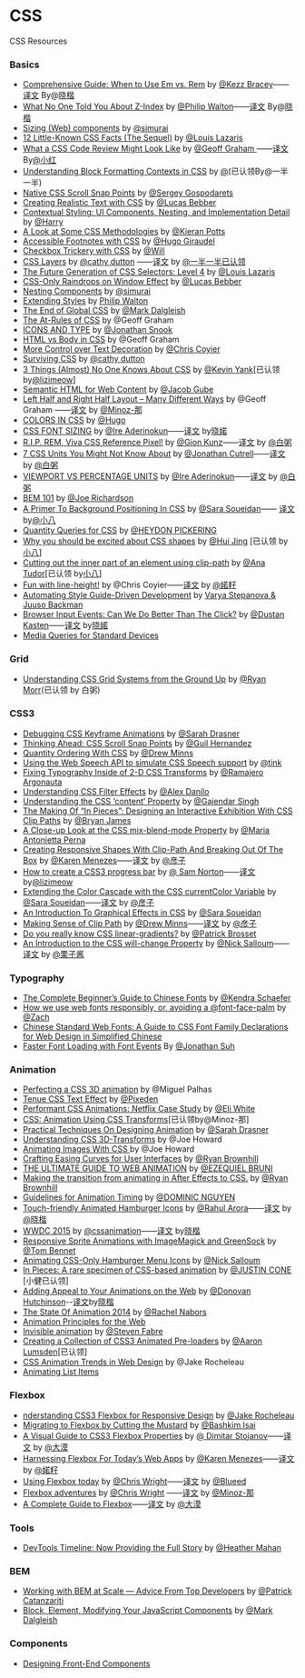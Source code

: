 # CSS
CSS  Resources

### Basics

- [Comprehensive Guide: When to Use Em vs. Rem](http://webdesign.tutsplus.com/tutorials/comprehensive-guide-when-to-use-em-vs-rem--cms-23984) by [@Kezz Bracey](http://tutsplus.com/authors/kezz-bracey)——[译文](http://www.w3cplus.com/css/when-to-use-em-vs-rem.html) By@[晓楷](http://helkyle.com)
- [What No One Told You About Z-Index](http://philipwalton.com/articles/what-no-one-told-you-about-z-index/)  by [@Philip Walton](http://philipwalton.com/)——[译文](http://www.w3cplus.com/css/what-no-one-told-you-about-z-index.html) By@[晓楷](http://helkyle.com)
- [Sizing (Web) components](https://medium.com/@simurai/sizing-web-components-8f433689736f) by [@simurai](https://medium.com/@simurai)
- [12 Little-Known CSS Facts (The Sequel)](http://www.sitepoint.com/12-little-known-css-facts-the-sequel/) by [@Louis Lazaris](http://www.sitepoint.com/author/louis-lazaris1/)
- [What a CSS Code Review Might Look Like](https://css-tricks.com/what-a-css-code-review-might-look-like/) by [@Geoff Graham ](https://css-tricks.com/author/geoffreygrahamgmail-com/)——[译文](http://www.w3cplus.com/css/what-a-css-code-review-might-look-like.html) By[@小红](http://weibo.com/u/3788884187)
- [Understanding Block Formatting Contexts in CSS](http://www.sitepoint.com/understanding-block-formatting-contexts-in-css/) by [@](http://www.sitepoint.com/author/rkumar/)(已认领By@一半一半)
- [Native CSS Scroll Snap Points](http://blog.gospodarets.com/css-scroll-snap/) by [@Sergey Gospodarets](http://blog.gospodarets.com/)
- [Creating Realistic Text with CSS](http://blogs.adobe.com/dreamweaver/2015/06/creating-realistic-text-with-css.html) by [@Lucas Bebber](http://blogs.adobe.com/dreamweaver/author/lucas-bebber)
- [Contextual Styling: UI Components, Nesting, and Implementation Detail](http://csswizardry.com/2015/06/contextual-styling-ui-components-nesting-and-implementation-detail/) by [@Harry](http://twitter.com/csswizardry)
- [A Look at Some CSS Methodologies](http://sixrevisions.com/css/css-methodologies/) by [@Kieran Potts](http://www.kieranpotts.com/)
- [Accessible Footnotes with CSS](http://www.sitepoint.com/accessible-footnotes-css/) by [@Hugo Giraudel](http://www.sitepoint.com/author/hgiraudel/)
- [Checkbox Trickery with CSS](http://codersblock.com/blog/checkbox-trickery-with-css/) by [@Will](https://twitter.com/lonekorean)
- [CSS Layers](https://medium.com/@cathy_dutton/css-layers-afff4ae66649) by [@cathy dutton](https://medium.com/@cathy_dutton) ——[译文](http://www.w3cplus.com/css/css-layers.html) by [@一半一半已认领](https://github.com/heweixiao)
- [The Future Generation of CSS Selectors: Level 4](http://www.sitepoint.com/future-generation-css-selectors-level-4/) by [@Louis Lazaris](http://www.sitepoint.com/author/louis-lazaris1/)
- [CSS-Only Raindrops on Window Effect](http://blogs.adobe.com/dreamweaver/2015/06/css-only-raindrops-on-window-effect.html) by [@Lucas Bebber](http://blogs.adobe.com/dreamweaver/author/lucas-bebber)
- [Nesting Components](http://simurai.com/blog/2015/05/11/nesting-components/) by [@simurai](https://twitter.com/simurai)
- [Extending Styles](http://philipwalton.com/articles/extending-styles/) by [Philip Walton](http://philipwalton.com/)
- [The End of Global CSS](https://medium.com/seek-ui-engineering/the-end-of-global-css-90d2a4a06284) by [@Mark Dalgleish](https://medium.com/@markdalgleish)
- [The At-Rules of CSS](https://css-tricks.com/the-at-rules-of-css/) by @Geoff Graham
- [ICONS AND TYPE](http://snook.ca/archives/html_and_css/icons-and-type) by [@Jonathan Snook](http://snook.ca/)
- [HTML vs Body in CSS](https://css-tricks.com/html-vs-body-in-css/) by @Geoff Graham
- [More Control over Text Decoration](https://css-tricks.com/more-control-over-text-decoration/) by [@Chris Coyier](https://css-tricks.com)
- [Surviving CSS](https://medium.com/@cathy_dutton/surviving-css-be306ef3de6d) by [@cathy dutton](https://medium.com/@cathy_dutton)
- [3 Things (Almost) No One Knows About CSS](http://www.sitepoint.com/3-things-almost-one-knows-css/)  by [@Kevin Yank](http://www.sitepoint.com/author/kevin-yank/)[已认领 by[@lizimeow](https://github.com/lizimeow)]
- [Semantic HTML for Web Content](http://sixrevisions.com/html/semantic-html-web-content/) by [@Jacob Gube](http://twitter.com/sixrevisions)
- [Left Half and Right Half Layout – Many Different Ways](https://css-tricks.com/left-and-right/) by @Geoff Graham ——[译文](http://www.w3cplus.com/css/left-and-right.html)  by [@Minoz-那](http://www.w3cplus.com/blogs/Minoz)
- [COLORS IN CSS](http://hugogiraudel.com/2012/11/27/css-colors/) by [@Hugo](http://hugogiraudel.com/)
- [CSS FONT SIZING](http://bitsofco.de/2015/css-font-sizing/) by [@Ire Aderinokun](http://www.ireaderinokun.com/)——[译文](http://www.w3cplus.com/css/css-font-sizing.html) by[晓婼](http://weibo.com/3315650703/)
- [R.I.P. REM, Viva CSS Reference Pixel!](https://mindtheshift.wordpress.com/2015/04/02/r-i-p-rem-viva-css-reference-pixel/) by [@Gion Kunz](https://mindtheshift.wordpress.com/about/)——[译文](http://www.w3cplus.com/css/r-i-p-rem-viva-css-reference-pixel.html) by [@白粥](https://github.com/baizhou)
- [7 CSS Units You Might Not Know About](http://webdesign.tutsplus.com/articles/7-css-units-you-might-not-know-about--cms-22573) by [@Jonathan Cutrell](http://tutsplus.com/authors/jonathan-cutrell)——[译文](http://www.w3cplus.com/css/7-css-units-you-might-not-know-about.html) by [@白粥](https://github.com/baizhou)
- [VIEWPORT VS PERCENTAGE UNITS](http://bitsofco.de/2015/viewport-vs-percentage-units/) by [@Ire Aderinokun](http://www.ireaderinokun.com/)——[译文](http://www.w3cplus.com/css/viewport-vs-percentage-units.html) by [@白粥](https://github.com/baizhou)
- [BEM 101](https://css-tricks.com/bem-101/) by [@Joe Richardson](http://lifes.gd/)
- [A Primer To Background Positioning In CSS](http://blogs.adobe.com/dreamweaver/2015/03/a-primer-to-background-positioning-in-css.html#.VRfqFZOUfmx) by [@Sara Soueidan](http://blogs.adobe.com/dreamweaver/author/sara-soueidan)—— [译文](http://www.w3cplus.com/css/a-primer-to-background-positioning-in-css.html) by[@小八](https://github.com/tianzhipeng-git)
- [Quantity Queries for CSS](http://alistapart.com/article/quantity-queries-for-css) by [@HEYDON PICKERING](http://alistapart.com/author/heydonworks)
- [Why you should be excited about CSS shapes](http://www.chenhuijing.com/blog/why-you-should-be-excited-about-css-shapes/) by [@Hui Jing](https://github.com/huijing) [已认领 by[小八](https://github.com/tianzhipeng-git)]
- [Cutting out the inner part of an element using clip-path](https://css-tricks.com/cutting-inner-part-element-using-clip-path/) by [@Ana Tudor](https://twitter.com/thebabydino)[已认领 by[小八](https://github.com/tianzhipeng-git)]
- [Fun with line-height!](https://css-tricks.com/fun-line-height/) by @Chris Coyier——[译文](http://www.w3cplus.com/css/fun-line-height.html) by [@婼籽](http://weibo.com/3315650703/)
- [Automating Style Guide-Driven Development](http://www.smashingmagazine.com/2015/03/05/automating-style-guide-driven-development/) by [Varya Stepanova & Juuso Backman](http://www.smashingmagazine.com/author/varyastepanovajuusobackman/)
- [Browser Input Events: Can We Do Better Than The Click?](http://www.smashingmagazine.com/2015/03/20/better-browser-input-events/) by [@Dustan Kasten](http://www.smashingmagazine.com/author/dustankasten/)——[译文](http://www.w3cplus.com/css3/better-browser-input-events.html) by[晓婼](http://weibo.com/3315650703/)
- [Media Queries for Standard Devices](https://css-tricks.com/snippets/css/media-queries-for-standard-devices/)

### Grid

- [Understanding CSS Grid Systems from the Ground Up](http://www.sitepoint.com/understanding-css-grid-systems/) by [@Ryan Morr](http://www.sitepoint.com/author/rmorr/)(已认领 by 白粥)


### CSS3

- [Debugging CSS Keyframe Animations](https://css-tricks.com/debugging-css-keyframe-animations/) by [@Sarah Drasner](https://css-tricks.com/author/sdrasner/)
- [Thinking Ahead: CSS Scroll Snap Points](http://blog.teamtreehouse.com/css-scroll-snap-points) by [@Guil Hernandez](http://blog.teamtreehouse.com/author/guillermohernandez)
- [Quantity Ordering With CSS](http://www.smashingmagazine.com/2015/07/14/quantity-ordering-with-css/) by [@Drew Minns](http://www.smashingmagazine.com/author/drewminns/)
- [Using the Web Speech API to simulate CSS Speech support](http://tink.uk/using-the-web-speech-api-to-simulate-css-speech-support/) by [@tink](https://twitter.com/LeonieWatson)
- [Fixing Typography Inside of 2-D CSS Transforms](http://www.useragentman.com/blog/2014/05/04/fixing-typography-inside-of-2-d-css-transforms/) by [@Ramajero Argonauta](http://ksesocss.blogspot.com/)
- [Understanding CSS Filter Effects](http://www.html5rocks.com/en/tutorials/filters/understanding-css/) by [@Alex Danilo](http://www.html5rocks.com/profiles/#alexdanilo)
- [Understanding the CSS ‘content’ Property](http://www.sitepoint.com/understanding-css-content-property/) by [@Gajendar Singh](http://www.sitepoint.com/author/gsingh/)
- [The Making Of “In Pieces”: Designing an Interactive Exhibition With CSS Clip Paths](http://www.smashingmagazine.com/2015/06/02/the-making-of-in-pieces/) by [@Bryan James](http://www.smashingmagazine.com/author/bryanjames/)
- [A Close-up Look at the CSS mix-blend-mode Property](http://www.sitepoint.com/close-up-css-mix-blend-mode-property/) by [@Maria Antonietta Perna](http://www.sitepoint.com/author/mperna/)
- [Creating Responsive Shapes With Clip-Path And Breaking Out Of The Box](http://www.smashingmagazine.com/2015/05/11/creating-responsive-shapes-with-clip-path/) by [@Karen Menezes](http://www.smashingmagazine.com/author/karenmenezes/)——[译文](http://www.w3cplus.com/css3/creating-responsive-shapes-with-clip-path.html) by [@彦子](http://weibo.com/793617505sy)
- [How to create a CSS3 progress bar](http://www.developerdrive.com/2015/05/how-to-create-a-css3-progress-bar/) by [@ Sam Norton](http://www.developerdrive.com/author/Sam-Norton)——[译文](http://www.w3cplus.com/css3/how-to-create-a-css3-progress-bar.html) by[@lizimeow](https://github.com/lizimeow)
- [Extending the Color Cascade with the CSS currentColor Variable](http://blogs.adobe.com/dreamweaver/2015/02/extending-the-color-cascade-with-the-css-currentcolor-variable.html) by [@Sara Soueidan](http://blogs.adobe.com/dreamweaver/author/sara-soueidan)——[译文](http://www.w3cplus.com/css3/extending-the-color-cascade-with-the-css-currentcolor-variable.html)  by [@彦子](http://weibo.com/793617505sy)
- [An Introduction To Graphical Effects in CSS](http://blogs.adobe.com/dreamweaver/2015/04/an-introduction-to-graphical-effects-in-css.html) by [@Sara Soueidan](http://blogs.adobe.com/dreamweaver/author/sara-soueidan)
- [Making Sense of Clip Path](https://medium.com/@drewisthe/using-making-sense-of-clip-path-cf651676438c) by [@Drew Minns](https://medium.com/@drewisthe)——[译文](http://www.w3cplus.com/css3/using-making-sense-of-clip-path.html) by [@彦子](http://weibo.com/793617505sy)
- [Do you really know CSS linear-gradients?](https://medium.com/@patrickbrosset/do-you-really-understand-css-linear-gradients-631d9a895caf) by [@Patrick Brosset](https://medium.com/@patrickbrosset)
- [An Introduction to the CSS will-change Property](http://www.sitepoint.com/introduction-css-will-change-property/) by [@Nick Salloum](http://www.sitepoint.com/author/nsalloum/)——[译文](http://www.w3cplus.com/css3/introduction-css-will-change-property.html) by [@栗子酱](http://weibo.com/u/2269025244)

### Typography

- [The Complete Beginner’s Guide to Chinese Fonts](http://webdesign.tutsplus.com/articles/the-complete-beginners-guide-to-chinese-fonts--cms-23444) by [@Kendra Schaefer](http://tutsplus.com/authors/kendra-schaefer)
- [How we use web fonts responsibly, or, avoiding a @font-face-palm](http://www.filamentgroup.com/lab/font-loading.html) by [@Zach](http://www.filamentgroup.com/about/#zach-leatherman)
- [Chinese Standard Web Fonts: A Guide to CSS Font Family Declarations for Web Design in Simplified Chinese](http://www.kendraschaefer.com/2012/06/chinese-standard-web-fonts-the-ultimate-guide-to-css-font-family-declarations-for-web-design-in-simplified-chinese/)
- [Faster Font Loading with Font Events](https://jonsuh.com/blog/font-loading-with-font-events/) By [@Jonathan Suh](https://jonsuh.com/blog/font-loading-with-font-events/)

### Animation

- [Perfecting a CSS 3D animation](https://subvisual.co/blog/posts/62-perfecting-a-css-3d-animation) by @Miguel Palhas
- [Tenue CSS Text Effect](http://themes-pixeden.com/playground/text/tenue/) by [@Pixeden](http://pixeden.com/)
- [Performant CSS Animations: Netflix Case Study](http://eng.wealthfront.com/2015/06/implementing-netflix-redesign.html) by [@Eli White](http://www.blogger.com/profile/11365234386587404375)
- [CSS: Animation Using CSS Transforms](http://www.the-art-of-web.com/css/css-animation/)[已认领by@Minoz-那]
- [Practical Techniques On Designing Animation](http://www.smashingmagazine.com/2015/06/08/practical-techniques-on-designing-animation/) by [@Sarah Drasner](http://www.smashingmagazine.com/author/sarahdrasner/)
- [Understanding CSS 3D-Transforms](http://pencilscoop.com/2014/04/understanding-css-3d-transforms) by @Joe Howard
- [Animating Images With CSS ](http://pencilscoop.com/2014/04/animating-images-with-css-keyframes) by @Joe Howard
- [Crafting Easing Curves for User Interfaces](https://medium.com/@ryan_brownhill/crafting-easing-curves-for-user-interfaces-34f39e1b4a43) by [@Ryan Brownhill](https://medium.com/@ryan_brownhill)
- [THE ULTIMATE GUIDE TO WEB ANIMATION](http://www.webdesignerdepot.com/2015/05/the-ultimate-guide-to-web-animation/) by [@EZEQUIEL BRUNI](http://www.webdesignerdepot.com/author/Ezequiel-Bruni)
- [Making the transition from animating in After Effects to CSS.](https://medium.com/@ryan_brownhill/after-effects-to-css-79225c1d767e) by [@Ryan Brownhill](https://medium.com/@ryan_brownhill)
- [Guidelines for Animation Timing](http://blog.percolatestudio.com/design/animation-timing-guidelines/) by [@DOMINIC NGUYEN](http://blog.percolatestudio.com/author/dom/)
- [Touch-friendly Animated Hamburger Icons](http://w3bits.com/animated-hamburger-icons/) by [@Rahul Arora](http://twitter.com/w3bits)——[译文](http://www.w3cplus.com/css3/animated-hamburger-icons.html) by [@晓楷](http://helkyle.com)
- [WWDC 2015](https://cssanimation.rocks/wwdc15/) by [@cssanimation](https://twitter.com/cssanimation)——[译文](http://www.w3cplus.com/css3/wwdc15.html) by[晓楷](http://helkyle.com)
- [Responsive Sprite Animations with ImageMagick and GreenSock](http://www.sitepoint.com/responsive-sprite-animations-imagemagick-greensock/) by [@Tom Bennet](http://www.sitepoint.com/author/tbennet/)
- [Animating CSS-Only Hamburger Menu Icons](http://speckyboy.com/2015/04/02/animating-css-only-hamburger-menu-icons/) by [@Nick Salloum](http://speckyboy.com/author/nick-salloum/)
- [In Pieces: A rare specimen of CSS-based animation](http://motionographer.com/2015/03/19/in-pieces-a-rare-specimen-of-css-based-animation/) by [@JUSTIN CONE](http://justincone.com/) [小健已认领]
- [Adding Appeal to Your Animations on the Web](http://webdesign.tutsplus.com/tutorials/adding-appeal-to-your-animations-on-the-web--cms-23649) by [@Donovan Hutchinson](http://tutsplus.com/authors/donovan-hutchinson)--[译文](http://www.w3cplus.com/css3/adding-appeal-to-your-animations-on-the-web.html)by[晓楷](http://helkyle.com)
- [The State Of Animation 2014](http://www.smashingmagazine.com/2014/11/18/the-state-of-animation-2014/) by [@Rachel Nabors](http://www.smashingmagazine.com/author/rachelnabors/)
- [Animation Principles for the Web](https://cssanimation.rocks/principles/)
- [Invisible animation](https://medium.com/@stevenfabre/invisible-animation-ffa27d0b77e5) by [@Steven Fabre](https://medium.com/@stevenfabre)
- [Creating a Collection of CSS3 Animated Pre-loaders](http://webdesign.tutsplus.com/tutorials/creating-a-collection-of-css3-animated-pre-loaders--cms-21978) by [@Aaron Lumsden](http://tutsplus.com/authors/aaron-lumsden)[已认领]
- [CSS Animation Trends in Web Design](http://marketblog.envato.com/trends/css-animation-trends-in-web-design/) by @Jake Rocheleau
- [Animating List Items](https://cssanimation.rocks/list-items/)

### Flexbox

- [nderstanding CSS3 Flexbox for Responsive Design](http://marketblog.envato.com/learn-something-new/css3-flexbox/) by [@Jake Rocheleau](http://marketblog.envato.com/author/jake-rocheleau/)
- [Migrating to Flexbox by Cutting the Mustard](http://www.sitepoint.com/migrating-flexbox-cutting-mustard/) by [@Bashkim Isai](http://www.sitepoint.com/author/bashaus/)
- [A Visual Guide to CSS3 Flexbox Properties](https://scotch.io/tutorials/a-visual-guide-to-css3-flexbox-properties) by [@ Dimitar Stojanov](https://scotch.io/author/dimitar)——[译文](http://www.w3cplus.com/css3/a-visual-guide-to-css3-flexbox-properties.html) by [@大漠](http://www.w3cplus.com)
- [Harnessing Flexbox For Today’s Web Apps](http://www.smashingmagazine.com/2015/03/02/harnessing-flexbox-for-todays-web-apps/) by [@Karen Menezes](http://www.smashingmagazine.com/author/karenmenezes/)——[译文](http://www.w3cplus.com/css3/harnessing-flexbox-for-todays-web-apps.html) by [@婼籽](http://weibo.com/3315650703/)
- [Using Flexbox today](http://chriswrightdesign.com/experiments/using-flexbox-today/) by [@Chris Wright](https://github.com/chriswrightdesign)——[译文](http://www.w3cplus.com/css3/using-flexbox-today.html) by [@Blueed](http://weibo.com/blueed)
- [Flexbox adventures](http://chriswrightdesign.com/experiments/flexbox-adventures/) by [@Chris Wright](https://github.com/chriswrightdesign) ——[译文](http://www.w3cplus.com/css3/flexbox-adventures.html) by [@Minoz-那](http://www.w3cplus.com/blogs/minoz)
- [A Complete Guide to Flexbox](https://css-tricks.com/snippets/css/a-guide-to-flexbox/)——[译文](http://www.w3cplus.com/css3/a-guide-to-flexbox-new.html) by [@大漠](http://www.w3cplus.com)

### Tools

- [DevTools Timeline: Now Providing the Full Story](http://updates.html5rocks.com/2015/04/devtools-timeline-improvements) by [@Heather Mahan](http://www.html5rocks.com/profiles/#heathermahan)

### BEM

- [Working with BEM at Scale — Advice From Top Developers](http://www.sitepoint.com/working-bem-scale-advice-top-developers/) by [@Patrick Catanzariti](http://www.sitepoint.com/author/pcatanzariti/)
- [Block, Element, Modifying Your JavaScript Components](https://medium.com/seek-ui-engineering/block-element-modifying-your-javascript-components-d7f99fcab52b) by [@Mark Dalgleish](https://medium.com/@markdalgleish)

### Components

- [Designing Front-End Components](http://ponyfoo.com/articles/designing-front-end-components)


